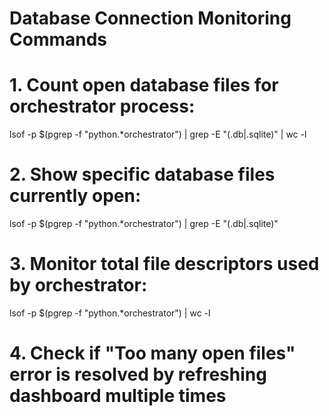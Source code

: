 # Database Connection Monitoring Commands

# 1. Count open database files for orchestrator process:
lsof -p $(pgrep -f "python.*orchestrator") | grep -E "(\.db|\.sqlite)" | wc -l

# 2. Show specific database files currently open:
lsof -p $(pgrep -f "python.*orchestrator") | grep -E "(\.db|\.sqlite)"

# 3. Monitor total file descriptors used by orchestrator:
lsof -p $(pgrep -f "python.*orchestrator") | wc -l

# 4. Check if "Too many open files" error is resolved by refreshing dashboard multiple times

